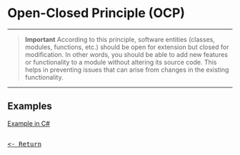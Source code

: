 # Open-Closed Principle (OCP)

---

> **Important**
> According to this principle, software entities (classes, modules, functions, etc.) should be open for extension but closed for modification. In other words, you should be able to add new features or functionality to a module without altering its source code. This helps in preventing issues that can arise from changes in the existing functionality.

---

## Examples

[Example in C#](OCPexamples/ExampleInCS.md)

[<kbd><br><- Return<br></kbd>](SOLID.md)

